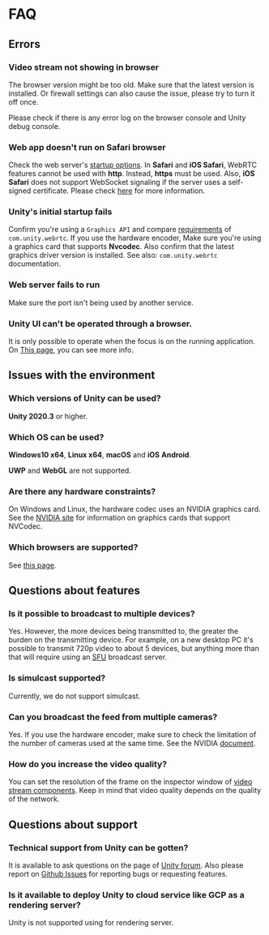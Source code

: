 # FAQ

## Errors

### Video stream not showing in browser

The browser version might be too old. Make sure that the latest version is installed. Or firewall settings can also cause the issue, please try to turn it off once.

Please check if there is any error log on the browser console and Unity debug console.

### Web app doesn't run on Safari browser

Check the web server's [startup options](webapp.md). In **Safari** and **iOS Safari**, WebRTC features cannot be used with **http**. Instead, **https** must be used.
Also, **iOS Safari** does not support WebSocket signaling if the server uses a self-signed certificate. Please check [here](signaling-type.md) for more information.

### Unity's initial startup fails

Confirm you're using a `Graphics API` and compare [requirements](https://docs.unity3d.com/Packages/com.unity.webrtc@latest) of `com.unity.webrtc`.
If you use the hardware encoder, Make sure you're using a graphics card that supports **Nvcodec**. Also confirm that the latest graphics driver version is installed. See also: `com.unity.webrtc` documentation.

### Web server fails to run

Make sure the port isn't being used by another service.

### Unity UI can't be operated through a browser.

It is only possible to operate when the focus is on the running application.
On [This page](browser-input.md#using-unity-ui), you can see more info.

## Issues with the environment

### Which versions of Unity can be used?

**Unity 2020.3** or higher.

### Which OS can be used?

**Windows10 x64**, **Linux x64**, **macOS** and **iOS** **Android**.

**UWP** and **WebGL** are not supported.

### Are there any hardware constraints?

On Windows and Linux, the hardware codec uses an NVIDIA graphics card. See the [NVIDIA site](https://developer.nvidia.com/video-encode-decode-gpu-support-matrix) for information on graphics cards that support NVCodec.

### Which browsers are supported?

See [this page](https://caniuse.com/#search=webrtc).

## Questions about features

### Is it possible to broadcast to multiple devices?

Yes. However, the more devices being transmitted to, the greater the burden on the transmitting device. For example, on a new desktop PC it's possible to transmit 720p video to about 5 devices, but anything more than that will require using an [SFU](https://webrtcglossary.com/sfu/) broadcast server.

### Is simulcast supported?

Currently, we do not support simulcast.

### Can you broadcast the feed from multiple cameras?

Yes. If you use the hardware encoder, make sure to check the limitation of the number of cameras used at the same time. See the NVIDIA [document](https://developer.nvidia.com/video-encode-decode-gpu-support-matrix).

### How do you increase the video quality?

You can set the resolution of the frame on the inspector window of [video stream components](video-streaming.md). Keep in mind that video quality depends on the quality of the network.

## Questions about support

### Technical support from Unity can be gotten?

It is available to ask questions on the page of [Unity forum](https://forum.unity.com/forums/unity-render-streaming.413). Also please report on [Github Issues](https://github.com/Unity-Technologies/UnityRenderStreaming/issues) for reporting bugs or requesting features.

### Is it available to deploy Unity to cloud service like GCP as a rendering server?

Unity is not supported using for rendering server.
